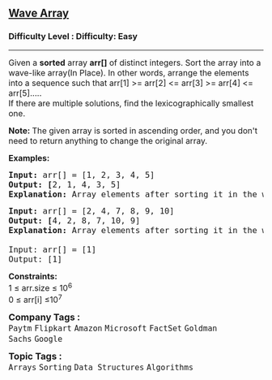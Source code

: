 <h2><a href="https://www.geeksforgeeks.org/problems/wave-array-1587115621/1?page=3&difficulty=Easy&sortBy=submissions">Wave Array</a></h2><h3>Difficulty Level : Difficulty: Easy</h3><hr><div class="problems_problem_content__Xm_eO"><p><span style="font-size: 12pt;">Given a <strong>sorted</strong> array <strong>arr[]</strong> of distinct integers. Sort the array into a wave-like array(In Place). In other words, arrange the elements into a sequence such that arr[1] &gt;= arr[2] &lt;= arr[3] &gt;= arr[4] &lt;= arr[5].....<br>If there are multiple solutions, find the lexicographically smallest one.</span></p>
<p><span style="font-size: 12pt;"><strong>Note: </strong>The given array is sorted in ascending order, and you don't need to return anything to change the original array.</span></p>
<p><span style="font-size: 12pt;"><strong>Examples:</strong></span></p>
<pre><span style="font-size: 12pt;"><strong>Input: </strong>arr[] = [1, 2, 3, 4, 5]
<strong>Output: [</strong>2, 1, 4, 3, 5]<strong>
Explanation: </strong>Array elements after sorting it in the waveform are 2, 1, 4, 3, 5.</span></pre>
<pre><span style="font-size: 12pt;"><strong>Input: </strong>arr[] = [2, 4, 7, 8, 9, 10]
<strong>Output: [</strong>4, 2, 8, 7, 10, 9]<strong>
Explanation: </strong>Array elements after sorting it in the waveform are 4, 2, 8, 7, 10, 9.<br><br>Input: arr[] = [1]<br>Output: [1]</span></pre>
<p><span style="font-size: 12pt;"><strong>Constraints:</strong><br>1 ≤ arr.size ≤ 10<sup>6</sup><br>0 ≤ arr[i] ≤10<sup>7</sup></span></p></div><p><span style=font-size:18px><strong>Company Tags : </strong><br><code>Paytm</code>&nbsp;<code>Flipkart</code>&nbsp;<code>Amazon</code>&nbsp;<code>Microsoft</code>&nbsp;<code>FactSet</code>&nbsp;<code>Goldman Sachs</code>&nbsp;<code>Google</code>&nbsp;<br><p><span style=font-size:18px><strong>Topic Tags : </strong><br><code>Arrays</code>&nbsp;<code>Sorting</code>&nbsp;<code>Data Structures</code>&nbsp;<code>Algorithms</code>&nbsp;